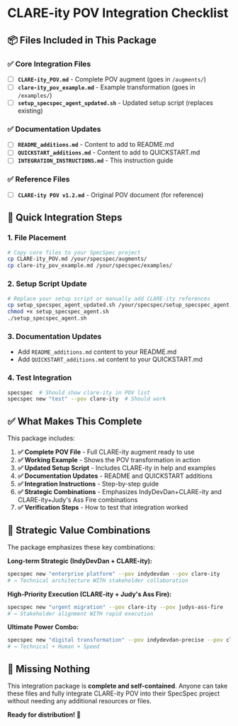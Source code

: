 # CLARE-ity POV Integration Checklist

## 📦 Files Included in This Package

### ✅ Core Integration Files
- [ ] **`CLARE-ity_POV.md`** - Complete POV augment (goes in `/augments/`)
- [ ] **`clare-ity_pov_example.md`** - Example transformation (goes in `/examples/`)
- [ ] **`setup_specspec_agent_updated.sh`** - Updated setup script (replaces existing)

### ✅ Documentation Updates  
- [ ] **`README_additions.md`** - Content to add to README.md
- [ ] **`QUICKSTART_additions.md`** - Content to add to QUICKSTART.md
- [ ] **`INTEGRATION_INSTRUCTIONS.md`** - This instruction guide

### ✅ Reference Files
- [ ] **`CLARE-ity POV v1.2.md`** - Original POV document (for reference)

## 🚀 Quick Integration Steps

### 1. File Placement
```bash
# Copy core files to your SpecSpec project
cp CLARE-ity_POV.md /your/specspec/augments/
cp clare-ity_pov_example.md /your/specspec/examples/
```

### 2. Setup Script Update
```bash
# Replace your setup script or manually add CLARE-ity references
cp setup_specspec_agent_updated.sh /your/specspec/setup_specspec_agent.sh
chmod +x setup_specspec_agent.sh
./setup_specspec_agent.sh
```

### 3. Documentation Updates
- Add `README_additions.md` content to your README.md
- Add `QUICKSTART_additions.md` content to your QUICKSTART.md

### 4. Test Integration
```bash
specspec  # Should show clare-ity in POV list
specspec new "test" --pov clare-ity  # Should work
```

## ✅ What Makes This Complete

This package includes:

1. **✅ Complete POV File** - Full CLARE-ity augment ready to use
2. **✅ Working Example** - Shows the POV transformation in action  
3. **✅ Updated Setup Script** - Includes CLARE-ity in help and examples
4. **✅ Documentation Updates** - README and QUICKSTART additions
5. **✅ Integration Instructions** - Step-by-step guide
6. **✅ Strategic Combinations** - Emphasizes IndyDevDan+CLARE-ity and CLARE-ity+Judy's Ass Fire combinations
7. **✅ Verification Steps** - How to test that integration worked

## 🎯 Strategic Value Combinations

The package emphasizes these key combinations:

**Long-term Strategic (IndyDevDan + CLARE-ity):**
```bash
specspec new "enterprise platform" --pov indydevdan --pov clare-ity
# → Technical architecture WITH stakeholder collaboration
```

**High-Priority Execution (CLARE-ity + Judy's Ass Fire):**
```bash  
specspec new "urgent migration" --pov clare-ity --pov judys-ass-fire
# → Stakeholder alignment WITH rapid execution
```

**Ultimate Power Combo:**
```bash
specspec new "digital transformation" --pov indydevdan-precise --pov clare-ity --pov judys-ass-fire
# → Technical + Human + Speed
```

## 📝 Missing Nothing

This integration package is **complete and self-contained**. Anyone can take these files and fully integrate CLARE-ity POV into their SpecSpec project without needing any additional resources or files.

**Ready for distribution! 🚀**